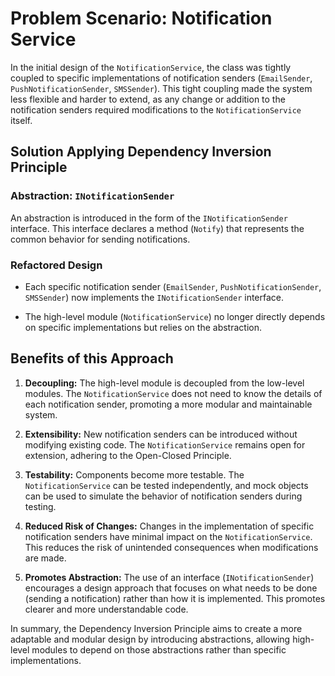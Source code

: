 # Problem Scenario: Notification Service

In the initial design of the `NotificationService`, the class was tightly coupled to specific implementations of notification senders (`EmailSender`, `PushNotificationSender`, `SMSSender`). This tight coupling made the system less flexible and harder to extend, as any change or addition to the notification senders required modifications to the `NotificationService` itself.

## Solution Applying Dependency Inversion Principle

### Abstraction: `INotificationSender`

An abstraction is introduced in the form of the `INotificationSender` interface. This interface declares a method (`Notify`) that represents the common behavior for sending notifications.

### Refactored Design

- Each specific notification sender (`EmailSender`, `PushNotificationSender`, `SMSSender`) now implements the `INotificationSender` interface.

- The high-level module (`NotificationService`) no longer directly depends on specific implementations but relies on the abstraction.

## Benefits of this Approach

1. **Decoupling:** The high-level module is decoupled from the low-level modules. The `NotificationService` does not need to know the details of each notification sender, promoting a more modular and maintainable system.

2. **Extensibility:** New notification senders can be introduced without modifying existing code. The `NotificationService` remains open for extension, adhering to the Open-Closed Principle.

3. **Testability:** Components become more testable. The `NotificationService` can be tested independently, and mock objects can be used to simulate the behavior of notification senders during testing.

4. **Reduced Risk of Changes:** Changes in the implementation of specific notification senders have minimal impact on the `NotificationService`. This reduces the risk of unintended consequences when modifications are made.

5. **Promotes Abstraction:** The use of an interface (`INotificationSender`) encourages a design approach that focuses on what needs to be done (sending a notification) rather than how it is implemented. This promotes clearer and more understandable code.

In summary, the Dependency Inversion Principle aims to create a more adaptable and modular design by introducing abstractions, allowing high-level modules to depend on those abstractions rather than specific implementations.
